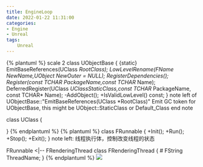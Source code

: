 ```yaml
---
title: EngineLoop
date: 2022-01-22 11:31:00
categories:
- Engine
- Unreal
tags:
    Unreal
---
```

{% plantuml %}
scale 2
class UObjectBase
{
    {static} EmitBaseReferences(UClass *RootClass);
    LowLevelRename(FName NewName,UObject *NewOuter = NULL);
    RegisterDependencies();
    Register(const TCHAR* PackageName,const TCHAR* Name);
    DeferredRegister(UClass *UClassStaticClass,const TCHAR* PackageName, const TCHAR* Name);
    -AddObject();
    +IsValidLowLevel() const;
}
note left of UObjectBase::"EmitBaseReferences(UClass *RootClass)"
Emit GC token for UObjectBase, this might be UObject::StaticClass or Default_Class
end note

class UClass
{

}
{% endplantuml %}
{% plantuml %}
class FRunnable
{
    +Init();
    +Run();
    +Stop();
    +Exit();
}
note left: 线程执行体，控制改变线程的状态

FRunnable <|-- FRenderingThread
class FRenderingThread
{
    # FString ThreadName;
}
{% endplantuml %}
![](EngineLoop.svg)